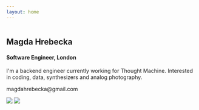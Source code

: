 ```yaml
---
layout: home
---
```


<div class="row">
  <div class="column column-wider">
	  <div class="post-text">
	  	<h2>Magda Hrebecka</h2>
	  	<h4>Software Engineer, London</h4>
	  	<p>
	  		I'm a backend engineer currently working for Thought Machine. Interested in coding, data, synthesizers and analog photography.
	  	</p>
	  	<p>
	  		magdahrebecka@gmail.com
	  	</p>
  	  </div>
  </div>
  <div class="column column-slimmer">
  	<img class="avatar" src="{{site.baseurl}}/assets/img/avatar-hover.jpg"/>
  	<img class="avatar overlay" src="{{site.baseurl}}/assets/img/avatar.jpg"/>
  </div>
</div>
